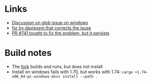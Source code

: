 # Links 
* [Discussion on glob issue on windows](https://github.com/orgs/eza-community/discussions/621)
* [for by daviessm that corrects the isuse](https://github.com/daviessm/eza)
* [PR #741 tought to fix the problem, but it persists](https://github.com/eza-community/eza/pull/741)


# Build notes
* The [fork](https://github.com/daviessm/eza/tree/clap) builds and runs, but does not install
* Install on windows fails with 1.70, but works with 1.74: `cargo +1.74-x86_64-pc-windows-msvc install --path .`

